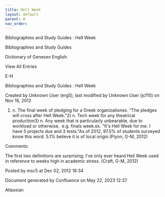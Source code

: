 ```yaml
---
title: Hell Week
layout: default
parent: H
nav_order:
---
```


Bibliographies and Study Guides : Hell Week

Bibliographies and Study Guides

Dictionary of Geneseo English

View All Entries

E-H

Bibliographies and Study Guides : Hell Week

Created by  Unknown User (erg5), last modified by  Unknown User (jcf10) on Nov 18, 2012

1) n. The final week of pledging for a Greek organizationex. “The pledges will cross after Hell Week.”2) n. Tech week for any theatrical production3) n. Any week that is particularly unbearable, due to workload or otherwise,  e.g. finals week.ex. &quot;It's Hell Week for me. I have 5 projects due and 3 tests.&quot;As of 2012, 97.5% of students surveyed know this word. 5.1% believe it is of local origin.(Flynn, G-M, 2012)

Comments:

The first two definitions are surprising; I've only ever heard Hell Week used in reference to weeks high in academic stress. (Craft, G-M, 2012)

Posted by msc5 at Dec 02, 2012 16:34

Document generated by Confluence on May 22, 2023 12:37

Atlassian
